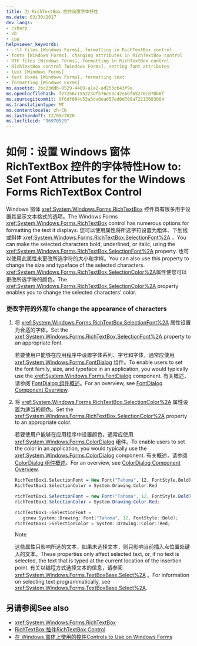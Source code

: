 ```yaml
---
title: 为 RichTextBox 控件设置字体特性
ms.date: 03/30/2017
dev_langs:
- csharp
- vb
- cpp
helpviewer_keywords:
- .rtf files [Windows Forms], formatting in RichTextBox control
- fonts [Windows Forms], changing attributes in RichTextBox control
- RTF files [Windows Forms], formatting in RichTextBox control
- RichTextBox control [Windows Forms], setting font attributes
- text [Windows Forms]
- text boxes [Windows Forms], formatting text
- formatting [Windows Forms]
ms.assetid: 2bc23ddb-0529-4489-a1a2-ad253cb43f9a
ms.openlocfilehash: f27256c155223df576ee3c42e6bf65270c870b0f
ms.sourcegitcommit: 9f6df084c53a3da0ea657ed0d708a72213683084
ms.translationtype: MT
ms.contentlocale: zh-CN
ms.lasthandoff: 12/09/2020
ms.locfileid: "96970529"
---
```

# <a name="how-to-set-font-attributes-for-the-windows-forms-richtextbox-control"></a><span data-ttu-id="dcbae-102">如何：设置 Windows 窗体 RichTextBox 控件的字体特性</span><span class="sxs-lookup"><span data-stu-id="dcbae-102">How to: Set Font Attributes for the Windows Forms RichTextBox Control</span></span>
<span data-ttu-id="dcbae-103">Windows 窗体 <xref:System.Windows.Forms.RichTextBox> 控件具有很多用于设置其显示文本格式的选项。</span><span class="sxs-lookup"><span data-stu-id="dcbae-103">The Windows Forms <xref:System.Windows.Forms.RichTextBox> control has numerous options for formatting the text it displays.</span></span> <span data-ttu-id="dcbae-104">您可以使用属性将所选字符设置为粗体、下划线或斜体 <xref:System.Windows.Forms.RichTextBox.SelectionFont%2A> 。</span><span class="sxs-lookup"><span data-stu-id="dcbae-104">You can make the selected characters bold, underlined, or italic, using the <xref:System.Windows.Forms.RichTextBox.SelectionFont%2A> property.</span></span> <span data-ttu-id="dcbae-105">也可以使用此属性来更改所选字符的大小和字样。</span><span class="sxs-lookup"><span data-stu-id="dcbae-105">You can also use this property to change the size and typeface of the selected characters.</span></span> <span data-ttu-id="dcbae-106"><xref:System.Windows.Forms.RichTextBox.SelectionColor%2A>属性使您可以更改所选字符的颜色。</span><span class="sxs-lookup"><span data-stu-id="dcbae-106">The <xref:System.Windows.Forms.RichTextBox.SelectionColor%2A> property enables you to change the selected characters' color.</span></span>  
  
### <a name="to-change-the-appearance-of-characters"></a><span data-ttu-id="dcbae-107">更改字符的外观</span><span class="sxs-lookup"><span data-stu-id="dcbae-107">To change the appearance of characters</span></span>  
  
1. <span data-ttu-id="dcbae-108">将 <xref:System.Windows.Forms.RichTextBox.SelectionFont%2A> 属性设置为合适的字体。</span><span class="sxs-lookup"><span data-stu-id="dcbae-108">Set the <xref:System.Windows.Forms.RichTextBox.SelectionFont%2A> property to an appropriate font.</span></span>  
  
     <span data-ttu-id="dcbae-109">若要使用户能够在应用程序中设置字体系列、字号和字体，通常应使用 <xref:System.Windows.Forms.FontDialog> 组件。</span><span class="sxs-lookup"><span data-stu-id="dcbae-109">To enable users to set the font family, size, and typeface in an application, you would typically use the <xref:System.Windows.Forms.FontDialog> component.</span></span> <span data-ttu-id="dcbae-110">有关概述，请参阅 [FontDialog 组件概述](fontdialog-component-overview-windows-forms.md)。</span><span class="sxs-lookup"><span data-stu-id="dcbae-110">For an overview, see [FontDialog Component Overview](fontdialog-component-overview-windows-forms.md).</span></span>  
  
2. <span data-ttu-id="dcbae-111">将 <xref:System.Windows.Forms.RichTextBox.SelectionColor%2A> 属性设置为适当的颜色。</span><span class="sxs-lookup"><span data-stu-id="dcbae-111">Set the <xref:System.Windows.Forms.RichTextBox.SelectionColor%2A> property to an appropriate color.</span></span>  
  
     <span data-ttu-id="dcbae-112">若要使用户能够在应用程序中设置颜色，通常应使用 <xref:System.Windows.Forms.ColorDialog> 组件。</span><span class="sxs-lookup"><span data-stu-id="dcbae-112">To enable users to set the color in an application, you would typically use the <xref:System.Windows.Forms.ColorDialog> component.</span></span> <span data-ttu-id="dcbae-113">有关概述，请参阅 [ColorDialog 组件概述](colordialog-component-overview-windows-forms.md)。</span><span class="sxs-lookup"><span data-stu-id="dcbae-113">For an overview, see [ColorDialog Component Overview](colordialog-component-overview-windows-forms.md).</span></span>  
  
    ```vb  
    RichTextBox1.SelectionFont = New Font("Tahoma", 12, FontStyle.Bold)  
    RichTextBox1.SelectionColor = System.Drawing.Color.Red  
    ```  
  
    ```csharp  
    richTextBox1.SelectionFont = new Font("Tahoma", 12, FontStyle.Bold);  
    richTextBox1.SelectionColor = System.Drawing.Color.Red;  
    ```  
  
    ```cpp  
    richTextBox1->SelectionFont =  
       gcnew System::Drawing::Font("Tahoma", 12, FontStyle::Bold);  
    richTextBox1->SelectionColor = System::Drawing::Color::Red;  
    ```  
  
    > [!NOTE]
    > <span data-ttu-id="dcbae-114">这些属性只影响所选的文本，如果未选择文本，则只影响当前插入点位置处键入的文本。</span><span class="sxs-lookup"><span data-stu-id="dcbae-114">These properties only affect selected text, or, if no text is selected, the text that is typed at the current location of the insertion point.</span></span> <span data-ttu-id="dcbae-115">有关以编程方式选择文本的信息，请参阅 <xref:System.Windows.Forms.TextBoxBase.Select%2A> 。</span><span class="sxs-lookup"><span data-stu-id="dcbae-115">For information on selecting text programmatically, see <xref:System.Windows.Forms.TextBoxBase.Select%2A>.</span></span>  
  
## <a name="see-also"></a><span data-ttu-id="dcbae-116">另请参阅</span><span class="sxs-lookup"><span data-stu-id="dcbae-116">See also</span></span>

- <xref:System.Windows.Forms.RichTextBox>
- [<span data-ttu-id="dcbae-117">RichTextBox 控件</span><span class="sxs-lookup"><span data-stu-id="dcbae-117">RichTextBox Control</span></span>](richtextbox-control-windows-forms.md)
- [<span data-ttu-id="dcbae-118">在 Windows 窗体上使用的控件</span><span class="sxs-lookup"><span data-stu-id="dcbae-118">Controls to Use on Windows Forms</span></span>](controls-to-use-on-windows-forms.md)
